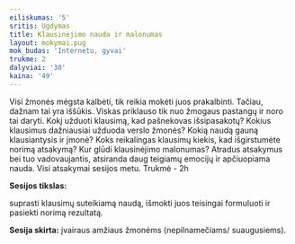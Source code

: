 ```yaml
---
eiliskumas: '5'
sritis: Ugdymas
title: Klausinėjimo nauda ir malonumas
layout: mokymai.pug
mok_budas: 'Internetu, gyvai'
trukme: 2
dalyviai: '30'
kaina: '49'
---
```

Visi žmonės mėgsta kalbėti, tik reikia mokėti juos prakalbinti. Tačiau, dažnam tai yra iššūkis. Viskas priklauso tik nuo žmogaus pastangų ir noro tai daryti. Kokį užduoti klausimą, kad pašnekovas išsipasakotų? Kokius klausimus dažniausiai užduoda verslo žmonės? Kokią naudą gauną klausiantysis ir įmonė? Koks reikalingas klausimų kiekis, kad išgirstumėte norimą atsakymą? Kur glūdi klausinėjimo malonumas? <!--more--> Atradus atsakymus bei tuo vadovaujantis, atsiranda daug teigiamų emocijų ir apčiuopiama nauda. Visi atsakymai sesijos metu. Trukmė - 2h

**Sesijos tikslas:**

suprasti klausimų suteikiamą naudą, išmokti juos teisingai formuluoti ir pasiekti norimą rezultatą.

**Sesija skirta:** įvairaus amžiaus žmonėms (nepilnamečiams/ suaugusiems).
